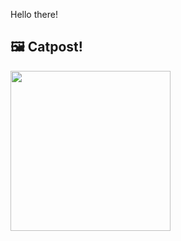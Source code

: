 Hello there!



## 🖼️ Catpost!

<sub>
    <img src="https://cdn2.thecatapi.com/images/bpm.jpg" height="256">
</sub>

